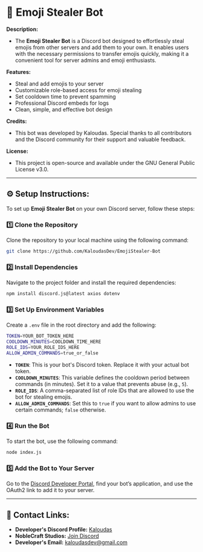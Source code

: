# 🔫 **Emoji Stealer Bot**

**Description:**  
- The **Emoji Stealer Bot** is a Discord bot designed to effortlessly steal emojis from other servers and add them to your own. It enables users with the necessary permissions to transfer emojis quickly, making it a convenient tool for server admins and emoji enthusiasts.

**Features:**  
- Steal and add emojis to your server  
- Customizable role-based access for emoji stealing  
- Set cooldown time to prevent spamming  
- Professional Discord embeds for logs  
- Clean, simple, and effective bot design  

**Credits:**  
- This bot was developed by Kaloudas. Special thanks to all contributors and the Discord community for their support and valuable feedback.  

**License:**  
- This project is open-source and available under the GNU General Public License v3.0.  

---

## ⚙️ **Setup Instructions:**

To set up **Emoji Stealer Bot** on your own Discord server, follow these steps:

### 1️⃣ **Clone the Repository**  
Clone the repository to your local machine using the following command:  
```sh
git clone https://github.com/KaloudasDev/EmojiStealer-Bot
```

### 2️⃣ **Install Dependencies**  
Navigate to the project folder and install the required dependencies:  
```sh
npm install discord.js@latest axios dotenv
```

### 3️⃣ **Set Up Environment Variables**  
Create a `.env` file in the root directory and add the following:  
```sh
TOKEN=YOUR_BOT_TOKEN_HERE
COOLDOWN_MINUTES=COOLDOWN_TIME_HERE
ROLE_IDS=YOUR_ROLE_IDS_HERE
ALLOW_ADMIN_COMMANDS=true_or_false
```

- **`TOKEN`**: This is your bot's Discord token. Replace it with your actual bot token.
- **`COOLDOWN_MINUTES`**: This variable defines the cooldown period between commands (in minutes). Set it to a value that prevents abuse (e.g., `5`).
- **`ROLE_IDS`**: A comma-separated list of role IDs that are allowed to use the bot for stealing emojis.
- **`ALLOW_ADMIN_COMMANDS`**: Set this to `true` if you want to allow admins to use certain commands; `false` otherwise.

### 4️⃣ **Run the Bot**  
To start the bot, use the following command:  
```sh
node index.js
```

### 5️⃣ **Add the Bot to Your Server**  
Go to the [Discord Developer Portal](https://discord.com/developers/applications), find your bot’s application, and use the OAuth2 link to add it to your server.

---

## 🔗 **Contact Links:**  
- **Developer's Discord Profile:** [Kaloudas](https://discordlookup.com/user/1069279857072160921)  
- **NobleCraft Studios:** [Join Discord](https://discord.gg/noblecraft)  
- **Developer's Email:** [kaloudasdev@gmail.com](mailto:kaloudasdev@example.com)
